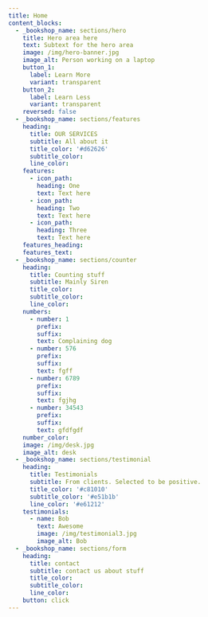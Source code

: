 ```yaml
---
title: Home
content_blocks:
  - _bookshop_name: sections/hero
    title: Hero area here
    text: Subtext for the hero area
    image: /img/hero-banner.jpg
    image_alt: Person working on a laptop
    button_1:
      label: Learn More
      variant: transparent
    button_2:
      label: Learn Less
      variant: transparent
    reversed: false
  - _bookshop_name: sections/features
    heading:
      title: OUR SERVICES
      subtitle: All about it
      title_color: '#d62626'
      subtitle_color:
      line_color:
    features:
      - icon_path:
        heading: One
        text: Text here
      - icon_path:
        heading: Two
        text: Text here
      - icon_path:
        heading: Three
        text: Text here
    features_heading:
    features_text:
  - _bookshop_name: sections/counter
    heading:
      title: Counting stuff
      subtitle: Mainly Siren
      title_color:
      subtitle_color:
      line_color:
    numbers:
      - number: 1
        prefix:
        suffix:
        text: Complaining dog
      - number: 576
        prefix:
        suffix:
        text: fgff
      - number: 6789
        prefix:
        suffix:
        text: fgjhg
      - number: 34543
        prefix:
        suffix:
        text: gfdfgdf
    number_color:
    image: /img/desk.jpg
    image_alt: desk
  - _bookshop_name: sections/testimonial
    heading:
      title: Testimonials
      subtitle: From clients. Selected to be positive.
      title_color: '#c81010'
      subtitle_color: '#e51b1b'
      line_color: '#e61212'
    testimonials:
      - name: Bob
        text: Awesome
        image: /img/testimonial3.jpg
        image_alt: Bob
  - _bookshop_name: sections/form
    heading:
      title: contact
      subtitle: contact us about stuff
      title_color:
      subtitle_color:
      line_color:
    button: click
---
```

